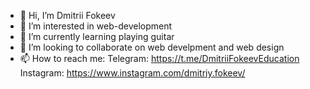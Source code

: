 - 👋 Hi, I’m Dmitrii Fokeev
- 👀 I’m interested in web-development
- 🌱 I’m currently learning playing guitar
- 💞️ I’m looking to collaborate on web develpment and web design
- 📫 How to reach me: 
Telegram: https://t.me/DmitriiFokeevEducation
Instagram: https://www.instagram.com/dmitriy.fokeev/

<!---
dmitriyfokeev/dmitriyfokeev is a ✨ special ✨ repository because its `README.md` (this file) appears on your GitHub profile.
You can click the Preview link to take a look at your changes.
--->
